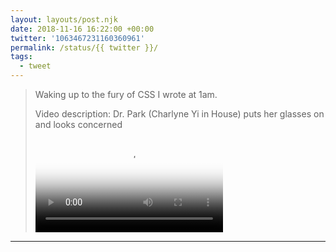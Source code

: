 ```yaml
---
layout: layouts/post.njk
date: 2018-11-16 16:22:00 +00:00
twitter: '1063467231160360961'
permalink: /status/{{ twitter }}/
tags: 
  - tweet
---
```


> Waking up to the fury of CSS I wrote at 1am. 
> 
> <p class="sr-only">Video description: Dr. Park (Charlyne Yi in House) puts her glasses on and looks concerned</p>
> 
> <video controls loop preload="metadata" poster="/img/DsIxuxgU0AAbWbS.jpg"><source src="/img/1063467231160360961-DsIxuxgU0AAbWbS.mp4">Your browser does not support the video tag.</video>

---

